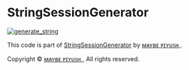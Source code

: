 # StringSessionGenerator

<a href="https://github.com/MaybePiyush/StringSessionGenerator/blob/main/replit"><img src="https://img.shields.io/badge/run-string__session.py-blue?style=for-the-badge&logo=repl.it" alt="generate_string" /></a>

This code is part of [StringSessionGenerator](https://github.com/https://github.com/MaybePiyush/StringSessionGenerator) by [ᴍᴀʏʙᴇ ᴘɪʏᴜꜱʜ
](https://github.com/MaybePiyush).

Copyright © [ᴍᴀʏʙᴇ ᴘɪʏᴜꜱʜ
](https://github.com/MaybePiyush),  All rights reserved.
